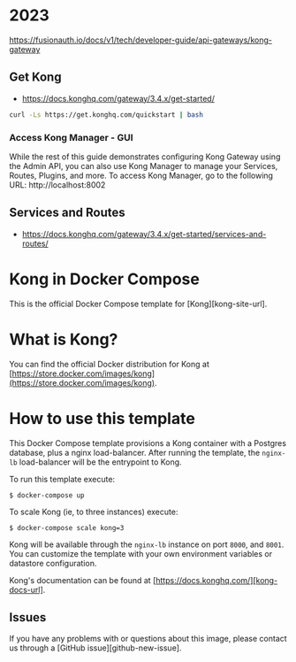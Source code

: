 # 2023
https://fusionauth.io/docs/v1/tech/developer-guide/api-gateways/kong-gateway
## Get Kong 
* https://docs.konghq.com/gateway/3.4.x/get-started/
```bash
curl -Ls https://get.konghq.com/quickstart | bash
```
### Access Kong Manager - GUI
While the rest of this guide demonstrates configuring Kong Gateway using the Admin API, you can also use Kong Manager to manage your Services, Routes, Plugins, and more. To access Kong Manager, go to the following URL: http://localhost:8002
## Services and Routes 
* https://docs.konghq.com/gateway/3.4.x/get-started/services-and-routes/

# Kong in Docker Compose

This is the official Docker Compose template for [Kong][kong-site-url].

# What is Kong?

You can find the official Docker distribution for Kong at [https://store.docker.com/images/kong](https://store.docker.com/images/kong).

# How to use this template

This Docker Compose template provisions a Kong container with a Postgres database, plus a nginx load-balancer. After running the template, the `nginx-lb` load-balancer will be the entrypoint to Kong.

To run this template execute:

```shell
$ docker-compose up
```

To scale Kong (ie, to three instances) execute:

```shell
$ docker-compose scale kong=3
```

Kong will be available through the `nginx-lb` instance on port `8000`, and `8001`. You can customize the template with your own environment variables or datastore configuration.

Kong's documentation can be found at [https://docs.konghq.com/][kong-docs-url].

## Issues

If you have any problems with or questions about this image, please contact us through a [GitHub issue][github-new-issue].
